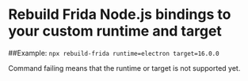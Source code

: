 # Rebuild Frida Node.js bindings to your custom runtime and target

##Example:
`npx rebuild-frida runtime=electron target=16.0.0`

Command failing means that the runtime or target is not supported yet.
